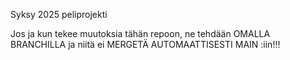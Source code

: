 Syksy 2025 peliprojekti

Jos ja kun tekee muutoksia tähän repoon, ne tehdään OMALLA BRANCHILLA ja niitä ei MERGETÄ AUTOMAATTISESTI MAIN :iin!!!
